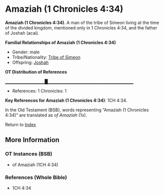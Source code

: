 # Amaziah (1 Chronicles 4:34)
**Amaziah (1 Chronicles 4:34)**. 
A man of the tribe of Simeon living at the time of the divided kingdom, mentioned only in 1 Chronicles 4:34, and the father of Joshah (acai). 




**Familial Relationships of Amaziah (1 Chronicles 4:34)**


* Gender: male
* Tribe/Nationality: [Tribe of Simeon](../../../groups/md/acai/Simeon.md)
* Offspring: [Joshah](Joshah.md)


**OT Distribution of References**

▁▁▁▁▁▁▁▁▁▁▁▁█▁▁▁▁▁▁▁▁▁▁▁▁▁▁▁▁▁▁▁▁▁▁▁▁▁▁
* References: 1 Chronicles: 1



**Key References for Amaziah (1 Chronicles 4:34)**: 
1CH 4:34. 


In the Old Testament (BSB), words representing “Amaziah (1 Chronicles 4:34)” are translated as 
*of Amaziah* (1x). 




Return to [Index](00-Index.md)

## More Information

### OT Instances (BSB)

* of Amaziah (1CH 4:34)



### References (Whole Bible)

* 1CH 4:34



